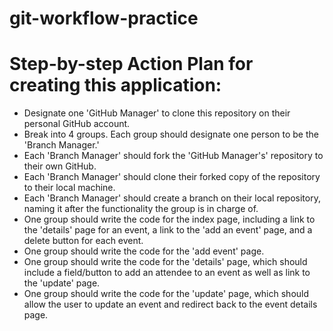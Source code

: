 # git-workflow-practice
# Step-by-step Action Plan for creating this application:
- Designate one 'GitHub Manager' to clone this repository on their personal GitHub account.
- Break into 4 groups.  Each group should designate one person to be the 'Branch Manager.'
- Each 'Branch Manager' should fork the 'GitHub Manager's' repository to their own GitHub.
- Each 'Branch Manager' should clone their forked copy of the repository to their local machine.
- Each 'Branch Manager' should create a branch on their local repository, naming it after the functionality the group is in charge of.
- One group should write the code for the index page, including a link to the 'details' page for an event, a link to the 'add an event' page, and a delete button for each event.
- One group should write the code for the 'add event' page.
- One group should write the code for the 'details' page, which should include a field/button to add an attendee to an event as well as link to the 'update' page.
- One group should write the code for the 'update' page, which should allow the user to update an event and redirect back to the event details page.